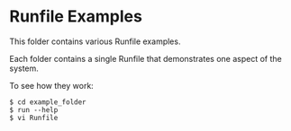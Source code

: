 Runfile Examples
================

This folder contains various Runfile examples.

Each folder contains a single Runfile that demonstrates one aspect of the 
system.

To see how they work:

	$ cd example_folder
	$ run --help
	$ vi Runfile

